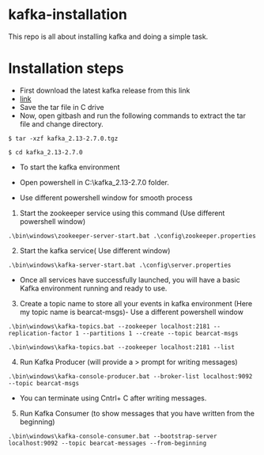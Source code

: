 # kafka-installation
This repo is all about installing kafka and doing a simple task.

# Installation steps
- First download the latest kafka release from this link
- [link](https://kafka.apache.org/quickstart)
- Save the tar file in C drive
- Now, open gitbash and run the following commands to extract the tar file and change directory.

```
$ tar -xzf kafka_2.13-2.7.0.tgz
```
```
$ cd kafka_2.13-2.7.0
```
- To start the kafka environment
- Open powershell in C:\kafka_2.13-2.7.0 folder.

- Use different powershell window for smooth process

1. Start the zookeeper service using this command (Use different powershell window)
```
.\bin\windows\zookeeper-server-start.bat .\config\zookeeper.properties
```

2. Start the kafka service( Use different window)
``` 
.\bin\windows\kafka-server-start.bat .\config\server.properties
```
- Once all services have successfully launched, you will have a basic Kafka environment running and ready to use.

3. Create a topic name to store all your events in kafka environment (Here my topic name is bearcat-msgs)- Use a different powershell window
```
.\bin\windows\kafka-topics.bat --zookeeper localhost:2181 --replication-factor 1 --partitions 1 --create --topic bearcat-msgs
```
```
.\bin\windows\kafka-topics.bat --zookeeper localhost:2181 --list
```
4. Run Kafka Producer (will provide a > prompt for writing messages)
```
.\bin\windows\kafka-console-producer.bat --broker-list localhost:9092 --topic bearcat-msgs
```
- You can terminate using Cntrl+ C after writing messages.

5. Run Kafka Consumer (to show messages that you have written from the beginning)
``` 
.\bin\windows\kafka-console-consumer.bat --bootstrap-server localhost:9092 --topic bearcat-messages --from-beginning
```


